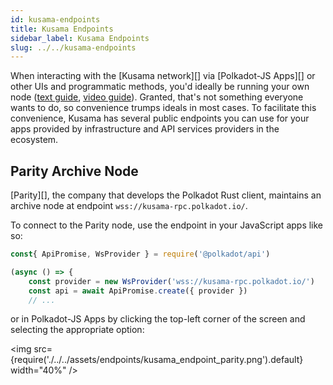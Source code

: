 ```yaml
---
id: kusama-endpoints
title: Kusama Endpoints
sidebar_label: Kusama Endpoints
slug: ../../kusama-endpoints
---
```


When interacting with the [Kusama network][] via [Polkadot-JS Apps][] or other UIs and programmatic
methods, you'd ideally be running your own node ([text guide](../../maintain/maintain-sync.md),
[video guide](https://www.youtube.com/watch?v=31DdfcxbAVs)). Granted, that's not something everyone
wants to do, so convenience trumps ideals in most cases. To facilitate this convenience, Kusama has
several public endpoints you can use for your apps provided by infrastructure and
API services providers in the ecosystem.

## Parity Archive Node

[Parity][], the company that develops the Polkadot Rust client, maintains an archive node at
endpoint `wss://kusama-rpc.polkadot.io/`.

To connect to the Parity node, use the endpoint in your JavaScript apps like so:

```javascript
const{ ApiPromise, WsProvider } = require('@polkadot/api')

(async () => {
    const provider = new WsProvider('wss://kusama-rpc.polkadot.io/')
    const api = await ApiPromise.create({ provider })
    // ...
```

or in Polkadot-JS Apps by clicking the top-left corner of the screen and selecting the appropriate
option:

<img src={require('./../../assets/endpoints/kusama_endpoint_parity.png').default} width="40%" />
